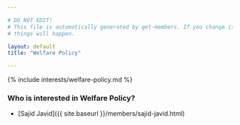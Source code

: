 ```yaml
---

# DO NOT EDIT!
# This file is automatically generated by get-members. If you change it, bad
# things will happen.

layout: default
title: "Welfare Policy"

---
```


{% include interests/welfare-policy.md %}

### Who is interested in Welfare Policy?


* [Sajid Javid]({{ site.baseurl }}/members/sajid-javid.html)
